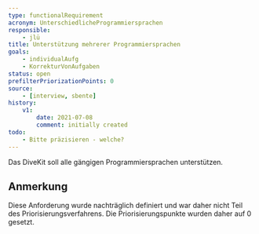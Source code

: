 ```yaml
---
type: functionalRequirement
acronym: UnterschiedlicheProgrammiersprachen
responsible: 
    - jlü
title: Unterstützung mehrerer Programmiersprachen
goals: 
    - individualAufg
    - KorrekturVonAufgaben
status: open
prefilterPriorizationPoints: 0
source:
    - [interview, sbente]
history:
    v1:
        date: 2021-07-08
        comment: initially created
todo: 
    - Bitte präzisieren - welche?
---
```


Das DiveKit soll alle gängigen Programmiersprachen unterstützen.

## Anmerkung
Diese Anforderung wurde nachträglich definiert und war daher nicht Teil des Priorisierungsverfahrens. Die Priorisierungspunkte wurden daher auf 0 gesetzt.
